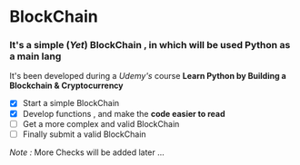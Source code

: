 # BlockChain

### It's a simple (*Yet*) BlockChain , in which will be used Python as a main lang

It's been developed during a *Udemy's* course __Learn Python by Building a Blockchain & Cryptocurrency__

- [x] Start a simple BlockChain 
- [x] Develop functions , and make the __code easier to read__
- [ ] Get a more complex and valid BlockChain
- [ ] Finally submit a valid BlockChain
 
*Note :* More Checks will be added later ...